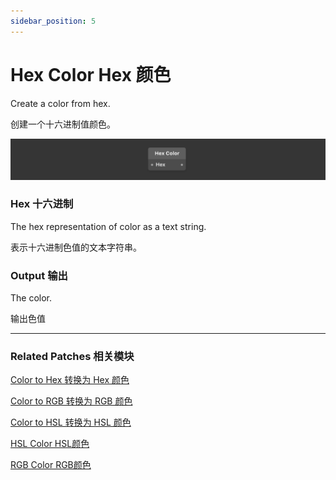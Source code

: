 ```yaml
---
sidebar_position: 5
---
```


# Hex Color Hex 颜色

Create a color from hex.

创建一个十六进制值颜色。

![Image](./../../../static/img/docs/Color/hex-color.png)

### Hex 十六进制

The hex representation of color as a text string.

表示十六进制色值的文本字符串。

### Output 输出

The color.

输出色值

------

### Related Patches 相关模块

[Color to Hex 转换为 Hex 颜色](./Color%20to%20Hex.md)

[Color to RGB 转换为 RGB 颜色](./Color%20to%20RGB.md)

[Color to HSL 转换为 HSL 颜色](./Color%20to%20HSL.md)

[HSL Color HSL颜色](./HSL%20Color.md)

[RGB Color RGB颜色](./RGB%20Color.md)
